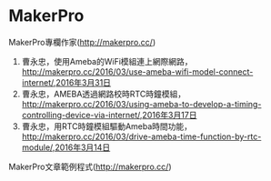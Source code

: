 # MakerPro

MakerPro專欄作家(http://makerpro.cc/)
1.	曹永忠，使用Ameba的WiFi模組連上網際網路，http://makerpro.cc/2016/03/use-ameba-wifi-model-connect-internet/,2016年3月31日
2.	曹永忠，AMEBA透過網路校時RTC時鐘模組，http://makerpro.cc/2016/03/using-ameba-to-develop-a-timing-controlling-device-via-internet/,2016年3月17日
3.	曹永忠，用RTC時鐘模組驅動Ameba時間功能，http://makerpro.cc/2016/03/drive-ameba-time-function-by-rtc-module/,2016年3月14日


 MakerPro文章範例程式(http://makerpro.cc/)
